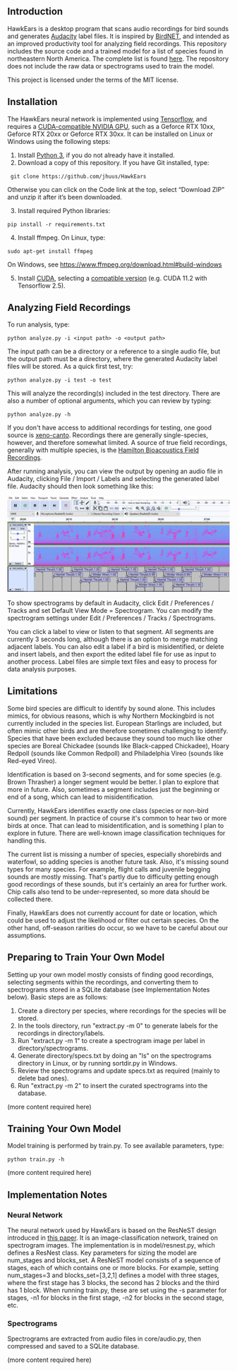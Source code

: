 ## Introduction
HawkEars is a desktop program that scans audio recordings for bird sounds and generates [Audacity](https://www.audacityteam.org/) label files. It is inspired by [BirdNET](https://github.com/kahst/BirdNET), and intended as an improved productivity tool for analyzing field recordings. This repository includes the source code and a trained model for a list of species found in northeastern North America. The complete list is found [here](https://github.com/jhuus/HawkEars/blob/main/data/classes.txt). The repository does not include the raw data or spectrograms used to train the model.

This project is licensed under the terms of the MIT license.

## Installation

The HawkEars neural network is implemented using [Tensorflow](https://www.tensorflow.org/), and requires a [CUDA-compatible NVIDIA GPU](https://developer.nvidia.com/cuda-gpus), such as a Geforce RTX 10xx, Geforce RTX 20xx or Geforce RTX 30xx. It can be installed on Linux or Windows using the following steps: 

1.	Install [Python 3](https://www.python.org/downloads/), if you do not already have it installed.
2.	Download a copy of this repository. If you have Git installed, type:

```
 git clone https://github.com/jhuus/HawkEars
```
 
Otherwise you can click on the Code link at the top, select “Download ZIP” and unzip it after it’s been downloaded.

3.	Install required Python libraries:

```
pip install -r requirements.txt
```

4.	Install ffmpeg. On Linux, type:

```
sudo apt-get install ffmpeg
```

On Windows, see https://www.ffmpeg.org/download.html#build-windows 

5. Install [CUDA](https://docs.nvidia.com/cuda/), selecting a [compatible version](https://www.tensorflow.org/install/source#gpu) (e.g. CUDA 11.2 with Tensorflow 2.5).

## Analyzing Field Recordings
To run analysis, type:

```
python analyze.py -i <input path> -o <output path> 
```

The input path can be a directory or a reference to a single audio file, but the output path must be a directory, where the generated Audacity label files will be stored. As a quick first test, try:

```
python analyze.py -i test -o test
```

This will analyze the recording(s) included in the test directory. There are also a number of optional arguments, which you can review by typing: 

```
python analyze.py -h
```

If you don't have access to additional recordings for testing, one good source is [xeno-canto](https://xeno-canto.org/). Recordings there are generally single-species, however, and therefore somewhat limited. A source of true field recordings, generally with multiple species, is the [Hamilton Bioacoustics Field Recordings](https://archive.org/details/hamiltonbioacousticsfieldrecordings).

After running analysis, you can view the output by opening an audio file in Audacity, clicking File / Import / Labels and selecting the generated label file. Audacity should then look something like this:

![](audacity-labels.png)

To show spectrograms by default in Audacity, click Edit / Preferences / Tracks and set Default View Mode = Spectrogram. You can modify the spectrogram settings under Edit / Preferences / Tracks / Spectrograms.

You can click a label to view or listen to that segment. All segments are currently 3 seconds long, although there is an option to merge matching adjacent labels. You can also edit a label if a bird is misidentified, or delete and insert labels, and then export the edited label file for use as input to another process. Label files are simple text files and easy to process for data analysis purposes.

## Limitations
Some bird species are difficult to identify by sound alone. This includes mimics, for obvious reasons, which is why Northern Mockingbird is not currently included in the species list. European Starlings are included, but often mimic other birds and are therefore sometimes challenging to identify. Species that have been excluded because they sound too much like other species are Boreal Chickadee (sounds like Black-capped Chickadee), Hoary Redpoll (sounds like Common Redpoll) and Philadelphia Vireo (sounds like Red-eyed Vireo). 

Identification is based on 3-second segments, and for some species (e.g. Brown Thrasher) a longer segment would be better. I plan to explore that more in future. Also, sometimes a segment includes just the beginning or end of a song, which can lead to misidentification. 

Currently, HawkEars identifies exactly one class (species or non-bird sound) per segment. In practice of course it's common to hear two or more birds at once. That can lead to misidentification, and is something I plan to explore in future. There are well-known image classification techniques for handling this.

The current list is missing a number of species, especially shorebirds and waterfowl, so adding species is another future task. Also, it's missing sound types for many species. For example, flight calls and juvenile begging sounds are mostly missing. That's partly due to difficulty getting enough good recordings of these sounds, but it's certainly an area for further work. Chip calls also tend to be under-represented, so more data should be collected there.

Finally, HawkEars does not currently account for date or location, which could be used to adjust the likelihood or filter out certain species. On the other hand, off-season rarities do occur, so we have to be careful about our assumptions.   

## Preparing to Train Your Own Model
Setting up your own model mostly consists of finding good recordings, selecting segments within the recordings, and converting them to spectrograms stored in a SQLite database (see Implementation Notes below). Basic steps are as follows:

1. Create a directory per species, where recordings for the species will be stored.
2. In the tools directory, run "extract.py -m 0" to generate labels for the recordings in directory/labels.
3. Run "extract.py -m 1" to create a spectrogram image per label in directory/spectrograms.
4. Generate directory/specs.txt by doing an "ls" on the spectrograms directory in Linux, or by running sortdir.py in Windows.
5. Review the spectrograms and update specs.txt as required (mainly to delete bad ones).
6. Run "extract.py -m 2" to insert the curated spectrograms into the database.

(more content required here)

## Training Your Own Model
Model training is performed by train.py. To see available parameters, type:

```
python train.py -h
```

(more content required here)

## Implementation Notes
### Neural Network
The neural network used by HawkEars is based on the ResNeST design introduced in [this paper](https://arxiv.org/pdf/2004.08955.pdf). It is an image-classification network, trained on spectrogram images. The implementation is in model/resnest.py, which defines a ResNest class. Key parameters for sizing the model are num_stages and blocks_set. A ResNeST model consists of a sequence of stages, each of which contains one or more blocks. For example, setting num_stages=3 and blocks_set=[3,2,1] defines a model with three stages, where the first stage has 3 blocks, the second has 2 blocks and the third has 1 block. When running train.py, these are set using the -s parameter for stages, -n1 for blocks in the first stage, -n2 for blocks in the second stage, etc.   

### Spectrograms
Spectrograms are extracted from audio files in core/audio.py, then compressed and saved to a SQLite database. 

(more content required here)
